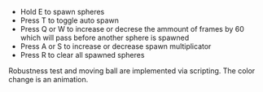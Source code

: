- Hold E to spawn spheres
- Press T to toggle auto spawn
- Press Q or W to increase or decrese the ammount of frames by 60 which will pass before another sphere is spawned
- Press A or S to increase or decrease spawn multiplicator
- Press R to clear all spawned spheres

Robustness test and moving ball are implemented via scripting.
The color change is an animation.
